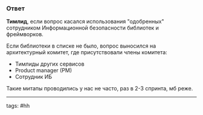 ### Ответ

**Тимлид**, если вопрос касался использования "одобренных" сотрудником Информационной безопасности библиотек и фреймворков. 

Если библиотеки в списке не было, вопрос выносился на архитектурный  комитет, где присутствовали члены комитета:
* Тимлиды других сервисов
* Product manager (PM)
* Сотрудник ИБ

Такие митапы проводились у нас не часто, раз в 2-3 спринта, мб реже.

___
tags: #hh
